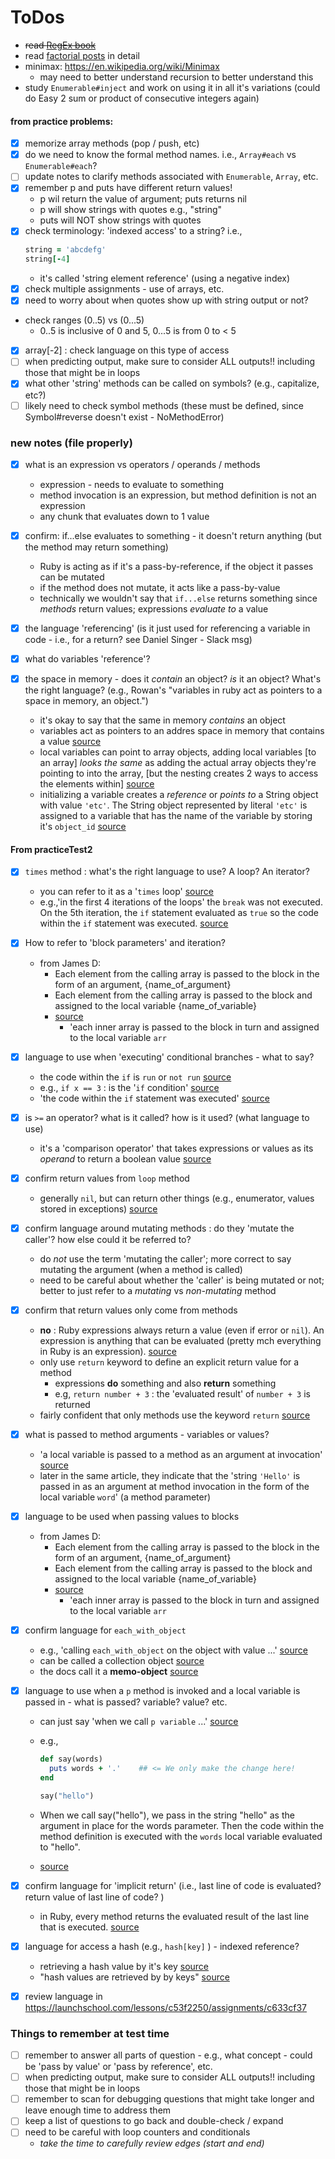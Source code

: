 # ToDos

- ~~read [RegEx book](https://launchschool.com/books/regex)~~
- read [factorial posts](https://launchschool.com/posts/587959fd) in detail
- minimax: <https://en.wikipedia.org/wiki/Minimax>
  - may need to better understand recursion to better understand this
- study `Enumerable#inject` and work on using it in all it's variations  (could do Easy 2 sum or product of consecutive integers again)

#### from practice problems:
- [X] memorize array methods (pop / push, etc)
- [X] do we need to know the formal method names.  i.e., `Array#each` vs `Enumerable#each`?
- [ ] update notes to clarify methods associated with `Enumerable`, `Array`, etc.
- [x] remember p and puts have different return values!
  - p wil return the value of argument;  puts returns nil
  - p will show strings with quotes e.g., "string"
  - puts will NOT show strings with quotes
- [x] check terminology:  'indexed access' to a string?  i.e., 
  ```ruby
  string = 'abcdefg'
  string[-4]
  ```
    - it's called 'string element reference' (using a negative index)
- [x] check multiple assignments - use of arrays, etc.
- [x] need to worry about when quotes show up with string output or not?
- check ranges (0..5) vs (0...5)
  - 0..5 is inclusive of 0 and 5, 0...5 is from 0 to < 5
- [x] array[-2] : check language on this type of access
- [ ] when predicting output, make sure to consider ALL outputs!!  including those that might be in loops
- [x] what other 'string' methods can be called on symbols? (e.g., capitalize, etc?)
- [ ] likely need to check symbol methods (these must be defined, since Symbol#reverse doesn't exist - NoMethodError)

### new notes (file properly)



- [x] what is an expression vs operators / operands / methods
    - expression - needs to evaluate to something
    - method invocation is an expression, but method definition is not an expression
    - any chunk that evaluates down to 1 value
- [X] confirm:  if...else evaluates to something - it doesn't return anything (but the method may return something)
  - Ruby is acting as if it's a pass-by-reference, if the object it passes can be mutated 
  - if the method does not mutate, it acts like a pass-by-value 
  - technically we wouldn't say that `if...else` returns something since *methods* return values; expressions *evaluate to* a value

- [X] the language 'referencing' (is it just used for referencing a variable in code - i.e., for a return?  see Daniel Singer - Slack msg)
- [X] what do variables 'reference'?
- [X] the space in memory - does it *contain* an object?  *is* it an object?    What's the right language?  (e.g., Rowan's "variables in ruby act as pointers to a space in memory, an object.")
    - it's okay to say that the same in memory *contains* an object
    - variables act as pointers to an addres space in memory that contains a value [source](https://launchschool.com/books/ruby/read/more_stuff#variables_as_pointers)
    - local variables can point to array objects, adding local variables [to an array] *looks the same* as adding the actual array objects they're pointing to into the array, [but the nesting creates 2 ways to access the elements within]  [source](https://launchschool.com/lessons/c53f2250/assignments/1a6a2665)
    - initializing a variable creates a *reference* or *points to* a String object with value `'etc'`. The String object represented by literal `'etc'` is assigned to a variable that has the name of the variable by storing it's `object_id` [source](https://launchschool.medium.com/variable-references-and-mutability-of-ruby-objects-4046bd5b6717)

#### From practiceTest2
- [x] `times` method : what's the right language to use?  A loop?  An iterator?
    - you can refer to it as a '`times` loop' [source](https://launchschool.com/books/ruby/read/variables#whatisavariable)
    - e.g.,'in the first 4 iterations of the loops' the `break` was not executed.  On the 5th iteration, the `if` statement evaluated as `true` so the code within the `if` statement was executed. [source](https://launchschool.com/books/ruby/read/loops_iterators#simpleloop)
- [X] How to refer to 'block parameters' and iteration?
  - from James D:
      - Each element from the calling array is passed to the block in the form of an argument, {name_of_argument}
      - Each element from the calling array is passed to the block and assigned to the local variable {name_of_variable}
      - [source](https://launchschool.com/lessons/c53f2250/assignments/c633cf37)
        - 'each inner array is passed to the block in turn and assigned to the local variable `arr`
- [x] language to use when 'executing' conditional branches - what to say?
    - the code within the `if` is `run` or `not run` [source](https://launchschool.com/books/ruby/read/basics#literals)
    - e.g., `if x == 3` :  is the '`if` condition' [source](https://launchschool.com/books/ruby/read/flow_control#conditionals)
    - 'the code within the `if` statement was executed' [source](https://launchschool.com/books/ruby/read/loops_iterators#simpleloop)
- [x] is `>=` an operator?  what is it called?  how is it used? (what language to use)
  - it's a 'comparison operator' that takes expressions or values as its *operand* to return a boolean value [source](https://launchschool.com/books/ruby/read/flow_control#conditionals)
- [x] confirm return values from `loop` method
    - generally `nil`, but can return other things (e.g., enumerator, values stored in exceptions) [source](https://docs.ruby-lang.org/en/master/Kernel.html#method-i-loop)
- [X] confirm language around mutating methods :  do they 'mutate the caller'?  how else could it be referred to?
    - do *not* use the term 'mutating the caller';  more correct to say mutating the argument (when a method is called)
    - need to be careful about whether the 'caller' is being mutated or not;  better to just refer to a *mutating* vs *non-mutating* method
- [x] confirm that return values only come from methods
    - **no**  :  Ruby expressions always return a value (even if error or `nil`).  An expression is anything that can be evaluated (pretty mch everything in Ruby is an expression). [source](https://launchschool.com/books/ruby/read/basics#literals)
    - only use `return` keyword to define an explicit return value for a method
      - expressions **do** something and also **return** something
      - e.g, `return number + 3` : the 'evaluated result' of `number + 3` is returned
    - fairly confident that only methods use the keyword `return` [source](https://launchschool.com/books/ruby/read/methods#putsvsreturnthesequel)
- [X] what is passed to method arguments - variables or values?
  - 'a local variable is passed to a method as an argument at invocation' [source](https://launchschool.com/lessons/a0f3cd44/assignments/9e9e907c)
  - later in the same article, they indicate that the 'string `'Hello'` is passed in as an argument at method invocation in the form of the local variable `word`' (a method parameter)
- [x] language to be used when passing values to blocks
  - from James D:
    - Each element from the calling array is passed to the block in the form of an argument, {name_of_argument}
    - Each element from the calling array is passed to the block and assigned to the local variable {name_of_variable}
    - [source](https://launchschool.com/lessons/c53f2250/assignments/c633cf37)
      - 'each inner array is passed to the block in turn and assigned to the local variable `arr`

- [X] confirm language for `each_with_object`
  - e.g., 'calling `each_with_object` on the object with value ...' [source](https://launchschool.com/books/ruby/read/methods#chainingmethods)
  - can be called a collection object [source](https://launchschool.com/lessons/85376b6d/assignments/d86be6b5)
  - the docs call it a **memo-object** [source](https://docs.ruby-lang.org/en/master/Enumerable.html#method-i-each_with_object)
- [X] language to use when a `p` method is invoked and a local variable is passed in - what is passed?  variable?  value?  etc.
    - can just say 'when we call `p variable` ...' [source](https://launchschool.com/books/ruby/read/variables#whatisavariable)

    - e.g.,
      ```ruby
      def say(words)
        puts words + '.'    ## <= We only make the change here!
      end

      say("hello")
      ``` 
  - When we call say("hello"), we pass in the string "hello" as the argument in place for the words parameter. Then the code within the method definition is executed with the `words` local variable evaluated to "hello". 
  - [source](https://launchschool.com/books/ruby/read/methods#whataremethodsandwhydoweneedthem)

- [x] confirm language for 'implicit return' (i.e., last line of code is evaluated?  return value of last line of code? )
  - in Ruby, every method returns the evaluated result of the last line that is executed. [source](https://launchschool.com/books/ruby/read/methods#putsvsreturnthesequel)
- [X] language for access a hash (e.g., `hash[key]` ) - indexed reference?
    - retrieving a hash value by it's key [source](https://launchschool.com/books/ruby/read/basics#literals)
    - "hash values are retrieved by by keys" [source](https://launchschool.com/lessons/85376b6d/assignments/d86be6b5)
- [X] review language in https://launchschool.com/lessons/c53f2250/assignments/c633cf37

### Things to remember at test time
- [ ] remember to answer all parts of question - e.g., what concept - could be 'pass by value' or 'pass by reference', etc.
- [ ] when predicting output, make sure to consider ALL outputs!!  including those that might be in loops
- [ ] remember to scan for debugging questions that might take longer and leave enough time to address them
- [ ] keep a list of questions to go back and double-check / expand
- [ ] need to be careful with loop counters and conditionals
  - *take the time to carefully review edges (start and end)*


